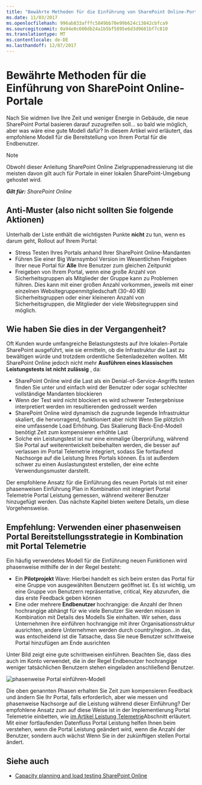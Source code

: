 ```yaml
---
title: "Bewährte Methoden für die Einführung von SharePoint Online-Portale"
ms.date: 11/03/2017
ms.openlocfilehash: 996ab833afffc5849bb70e99b624c13842cbfca9
ms.sourcegitcommit: 0a94e0c600db24a1b5bf5895e6d3d9681bf7c810
ms.translationtype: MT
ms.contentlocale: de-DE
ms.lasthandoff: 12/07/2017
---
```

# <a name="best-practices-for-rolling-out-sharepoint-online-portals"></a>Bewährte Methoden für die Einführung von SharePoint Online-Portale

Nach Sie widmen live Ihre Zeit und weniger Energie in Gebäude, die neue SharePoint Portal basieren darauf zuzugreifen soll... so bald wie möglich, aber was wäre eine gute Modell dafür? In diesem Artikel wird erläutert, das empfohlene Modell für die Bereitstellung von Ihrem Portal für die Endbenutzer.

> [!NOTE] 
> Obwohl dieser Anleitung SharePoint Online Zielgruppenadressierung ist die meisten davon gilt auch für Portale in einer lokalen SharePoint-Umgebung gehostet wird.


_**Gilt für:** SharePoint Online_

## <a name="anti-patterns-in-other-words-dont-do-these-things"></a>Anti-Muster (also nicht sollten Sie folgende Aktionen)
<a name="sectionSectionAntiPatterns"></a> Unterhalb der Liste enthält die wichtigsten Punkte **nicht** zu tun, wenn es darum geht, Rollout auf Ihrem Portal:
- Stress Testen Ihres Portals anhand Ihrer SharePoint Online-Mandanten
- Führen Sie einer Big Warnsymbol Version im Wesentlichen Freigeben Ihrer neue Portal für **Alle** Ihre Benutzer zum gleichen Zeitpunkt
- Freigeben von Ihrem Portal, wenn eine große Anzahl von Sicherheitsgruppen als Mitglieder der Gruppe kann zu Problemen führen. Dies kann mit einer großen Anzahl vorkommen, jeweils mit einer einzelnen Websitegruppenmitgliedschaft (30-40 KB) Sicherheitsgruppen oder einer kleineren Anzahl von Sicherheitsgruppen, die Mitglieder der viele Websitegruppen sind möglich.


## <a name="how-did-you-do-this-in-the-past"></a>Wie haben Sie dies in der Vergangenheit?
<a name="sectionSection0"></a> Oft Kunden wurde umfangreiche Belastungstests auf ihre lokalen-Portale SharePoint ausgeführt, wie sie ermitteln, ob die Infrastruktur die Last zu bewältigen würde und trotzdem ordentliche Seitenladezeiten wollten. Mit SharePoint Online jedoch nicht mehr **Ausführen eines klassischen Leistungstests ist nicht zulässig** , da:
- SharePoint Online wird die Last als ein Denial-of-Service-Angriffs testen finden Sie unter und einfach wird der Benutzer oder sogar schlechter vollständige Mandanten blockieren
- Wenn der Test wird nicht blockiert es wird schwerer Testergebnisse interpretiert werden im resultierenden gedrosselt werden
- SharePoint Online wird dynamisch die zugrunde liegende Infrastruktur skaliert, die hervorragend, funktioniert aber nicht Wenn Sie plötzlich eine umfassende Load Erhöhung. Das Skalierung Back-End-Modell benötigt Zeit zum kompensieren erhöhte Last
- Solche ein Leistungstest ist nur eine einmalige Überprüfung, während Sie Portal auf weiterentwickelt beibehalten werden, die besser auf verlassen im Portal Telemetrie integriert, sodass Sie fortlaufend Nachsorge auf die Leistung Ihres Portals können. Es ist außerdem schwer zu einen Auslastungstest erstellen, der eine echte Verwendungsmuster darstellt.

Der empfohlene Ansatz für die Einführung des neuen Portals ist mit einer phasenweisen Einführung Plan in Kombination mit integriert Portal Telemetrie Portal Leistung gemessen, während weiterer Benutzer hinzugefügt werden. Das nächste Kapitel bieten weitere Details, um diese Vorgehensweise.

## <a name="recommendation-use-a-phased-portal-roll-out-strategy-combined-with-portal-telemetry"></a>Empfehlung: Verwenden einer phasenweisen Portal Bereitstellungsstrategie in Kombination mit Portal Telemetrie
Ein häufig verwendetes Modell für die Einführung neuen Funktionen wird phasenweise mithilfe der in der Regel besteht:
- Ein **Pilotprojekt** Wave: Hierbei handelt es sich beim ersten das Portal für eine Gruppe von ausgewählten Benutzern geöffnet ist. Es ist wichtig, um eine Gruppe von Benutzern repräsentative, critical, Key abzurufen, die das erste Feedback geben können
- Eine oder mehrere **Endbenutzer** hochrangige: die Anzahl der Ihnen hochrangige abhängt für wie viele Benutzer Sie werden müssen in Kombination mit Details des Modells Sie einhalten. Wir sehen, dass Unternehmen ihre einführen hochrangige mit ihrer Organisationsstruktur ausrichten, andere Unternehmen werden durch country/region...in das, was entscheidend ist die Tatsache, dass Sie neue Benutzer schrittweise Portal hinzufügen am Ende ausrichten

Unter Bild zeigt eine gute schrittweisen einführen. Beachten Sie, dass dies auch im Konto verwendet, die in der Regel Endbenutzer hochrangige weniger tatsächlichen Benutzern stehen eingeladen anschließend Benutzer.

![phasenweise Portal einführen-Modell](https://support.content.office.net/en-us/media/0bc14a20-9420-4986-b9b9-fbcd2c6e0fb9.png)

Die oben genannten Phasen erhalten Sie Zeit zum kompensieren Feedback und ändern Sie Ihr Portal, falls erforderlich, aber wie messen und phasenweise Nachsorge auf die Leistung während dieser Einführung? Der empfohlene Ansatz zum auf diese Weise ist in der Implementierung Portal Telemetrie einbetten, wie [im Artikel Leistung Telemetrie](https://msdn.microsoft.com/en-us/pnp_articles/portal-performance#telemetry)Abschnitt erläutert. Mit einer fortlaufenden Datenfluss Portal Leistung helfen Ihnen beim verstehen, wenn die Portal Leistung geändert wird, wenn die Anzahl der Benutzer, sondern auch wächst Wenn Sie in der zukünftigen stellen Portal ändert.

## <a name="see-also"></a>Siehe auch
<a name="bk_addresources"> </a>

- [Capacity planning and load testing SharePoint Online](https://support.office.com/en-us/article/Capacity-planning-and-load-testing-SharePoint-Online-c932bd9b-fb9a-47ab-a330-6979d03688c0?ui=en-US&rs=en-US&ad=US)
